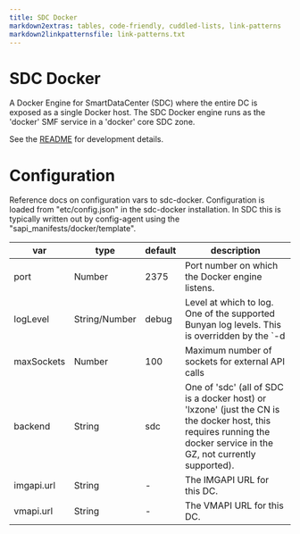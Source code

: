```yaml
---
title: SDC Docker
markdown2extras: tables, code-friendly, cuddled-lists, link-patterns
markdown2linkpatternsfile: link-patterns.txt
---
```

<!--
    This Source Code Form is subject to the terms of the Mozilla Public
    License, v. 2.0. If a copy of the MPL was not distributed with this
    file, You can obtain one at http://mozilla.org/MPL/2.0/.
-->

<!--
    Copyright (c) 2014, Joyent, Inc.
-->

# SDC Docker

A Docker Engine for SmartDataCenter (SDC) where the entire DC is exposed as
a single Docker host. The SDC Docker engine runs as the 'docker' SMF service
in a 'docker' core SDC zone.

See the [README](https://github.com/joyent/sdc-docker/blob/master/README.md)
for development details.


# Configuration

Reference docs on configuration vars to sdc-docker. Configuration is loaded
from "etc/config.json" in the sdc-docker installation. In SDC this is
typically written out by config-agent using the
"sapi_manifests/docker/template".

| var | type | default | description |
| --- | ---- | ------- | ----------- |
| port | Number | 2375 | Port number on which the Docker engine listens. |
| logLevel | String/Number | debug | Level at which to log. One of the supported Bunyan log levels. This is overridden by the `-d|--debug` switch. |
| maxSockets | Number | 100 | Maximum number of sockets for external API calls |
| backend | String | sdc | One of 'sdc' (all of SDC is a docker host) or 'lxzone' (just the CN is the docker host, this requires running the docker service in the GZ, not currently supported). |
| imgapi.url | String | - | The IMGAPI URL for this DC. |
| vmapi.url | String | - | The VMAPI URL for this DC. |
